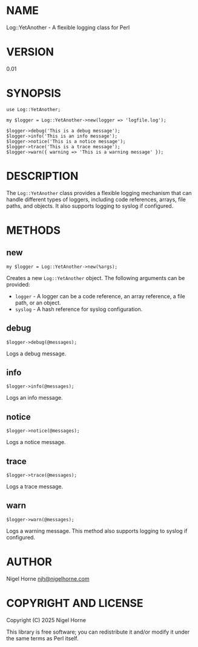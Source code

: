 # NAME

Log::YetAnother - A flexible logging class for Perl

# VERSION

0.01

# SYNOPSIS

    use Log::YetAnother;

    my $logger = Log::YetAnother->new(logger => 'logfile.log');

    $logger->debug('This is a debug message');
    $logger->info('This is an info message');
    $logger->notice('This is a notice message');
    $logger->trace('This is a trace message');
    $logger->warn({ warning => 'This is a warning message' });

# DESCRIPTION

The `Log::YetAnother` class provides a flexible logging mechanism that can handle different types of loggers,
including code references, arrays, file paths, and objects. It also supports logging to syslog if configured.

# METHODS

## new

    my $logger = Log::YetAnother->new(%args);

Creates a new `Log::YetAnother` object. The following arguments can be provided:

- `logger` - A logger can be a code reference, an array reference, a file path, or an object.
- `syslog` - A hash reference for syslog configuration.

## debug

    $logger->debug(@messages);

Logs a debug message.

## info

    $logger->info(@messages);

Logs an info message.

## notice

    $logger->notice(@messages);

Logs a notice message.

## trace

    $logger->trace(@messages);

Logs a trace message.

## warn

    $logger->warn(@messages);

Logs a warning message. This method also supports logging to syslog if configured.

# AUTHOR

Nigel Horne <njh@nigelhorne.com>

# COPYRIGHT AND LICENSE

Copyright (C) 2025 Nigel Horne

This library is free software; you can redistribute it and/or modify
it under the same terms as Perl itself.
